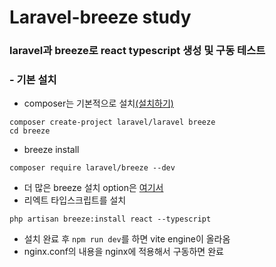 # Laravel-breeze study
### laravel과 breeze로 react typescript 생성 및 구동 테스트

### - 기본 설치
- composer는 기본적으로 설치[(설치하기)](https://getcomposer.org/doc/00-intro.md)
```shell
composer create-project laravel/laravel breeze
cd breeze
```
- breeze install
```shell
composer require laravel/breeze --dev
```
- 더 많은 breeze 설치 option은 [여기서](https://laravel.com/docs/10.x/starter-kits)
- 리엑트 타입스크립트를 설치
 ```shell
php artisan breeze:install react --typescript
```
- 설치 완료 후 `npm run dev`를 하면 vite engine이 올라옴
- nginx.conf의 내용을 nginx에 적용해서 구동하면 완료
